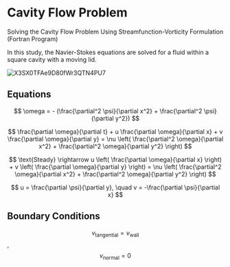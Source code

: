 # Cavity Flow Problem
Solving the Cavity Flow Problem Using Streamfunction-Vorticity Formulation (Fortran Program)


In this study, the Navier-Stokes equations are solved for a fluid within a square cavity with a moving lid.

![X3SX0TFAe9D80fWr3QTN4PU7](https://github.com/user-attachments/assets/32c5ece0-ee56-40ba-8ba8-c7aa10d87bb8)

## Equations

$$ \omega = - (\frac{\partial^2 \psi}{\partial x^2} + \frac{\partial^2 \psi}{\partial y^2}) $$

$$ \frac{\partial \omega}{\partial t} + u \frac{\partial \omega}{\partial x} + v \frac{\partial \omega}{\partial y} = \nu \left( \frac{\partial^2 \omega}{\partial x^2} + \frac{\partial^2 \omega}{\partial y^2} \right) $$

$$ \text{Steady} \rightarrow u \left( \frac{\partial \omega}{\partial x} \right) + v \left( \frac{\partial \omega}{\partial y} \right) = \nu \left( \frac{\partial^2 \omega}{\partial x^2} + \frac{\partial^2 \omega}{\partial y^2} \right) $$

$$ u = \frac{\partial \psi}{\partial y}, \quad v = -\frac{\partial \psi}{\partial x} $$

## Boundary Conditions

$$ v_{\text{tangential}} = v_{\text{wall}} $$
 , $$ v_{\text{normal}} = 0 $$
